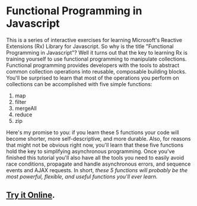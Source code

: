 
Functional Programming in Javascript
=======

This is a series of interactive exercises for learning Microsoft's Reactive Extensions (Rx) Library for Javascript. So why is the title "Functional Programming in Javascript"? Well it turns out that the key to learning Rx is training yourself to use functional programming to manipulate collections. Functional programming provides developers with the tools to abstract common collection operations into reusable, composable building blocks. You'll be surprised to learn that most of the operations you perform on collections can be accomplished with five simple functions:

1. map
2. filter
3. mergeAll
4. reduce
5. zip

Here's my promise to you: if you learn these 5 functions your code will become shorter, more self-descriptive, and more durable. Also, for reasons that might not be obvious right now, you'll learn that these five functions hold the key to simplifying asynchronous programming. Once you've finished this tutorial you'll also have all the tools you need to easily avoid race conditions, propagate and handle asynchronous errors, and sequence events and AJAX requests. In short, *these 5 functions will probably be the most powerful, flexible, and useful functions you'll ever learn.*

## [Try it Online](http://reactivex.io/learnrx/).
